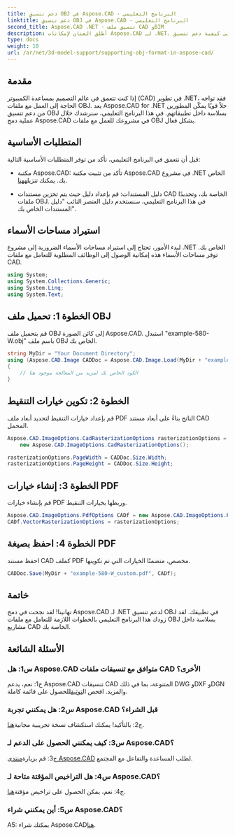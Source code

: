 ```yaml
---
title: دعم تنسيق OBJ في Aspose.CAD - البرنامج التعليمي
linktitle: دعم تنسيق OBJ في Aspose.CAD - البرنامج التعليمي
second_title: Aspose.CAD .NET - تنسيق ملف CAD وBIM
description: أطلق العنان لإمكانات Aspose.CAD لـ .NET. تعرف على كيفية دعم تنسيق OBJ بسلاسة في تطبيقات CAD الخاصة بك من خلال هذا البرنامج التعليمي خطوة بخطوة.
type: docs
weight: 10
url: /ar/net/3d-model-support/supporting-obj-format-in-aspose-cad/
---
```

## مقدمة

إذا كنت تتعمق في عالم التصميم بمساعدة الكمبيوتر (CAD) في تطوير .NET، فقد تواجه الحاجة إلى العمل مع ملفات OBJ. يعد Aspose.CAD for .NET حلاً قويًا يمكّن المطورين من دعم تنسيق OBJ بسلاسة داخل تطبيقاتهم. في هذا البرنامج التعليمي، سنرشدك خلال عملية دمج Aspose.CAD في مشروعك للعمل مع ملفات OBJ بشكل فعال.

## المتطلبات الأساسية

قبل أن نتعمق في البرنامج التعليمي، تأكد من توفر المتطلبات الأساسية التالية:

-  مكتبة Aspose.CAD: تأكد من تثبيت مكتبة Aspose.CAD في مشروع .NET الخاص بك. يمكنك تنزيله[هنا](https://releases.aspose.com/cad/net/).

- دليل المستندات: قم بإعداد دليل حيث يتم تخزين مستندات CAD الخاصة بك، وتحديدًا ملفات OBJ. في هذا البرنامج التعليمي، سنستخدم دليل العنصر النائب "دليل المستندات الخاص بك".

## استيراد مساحات الأسماء

لبدء الأمور، تحتاج إلى استيراد مساحات الأسماء الضرورية إلى مشروع .NET الخاص بك. توفر مساحات الأسماء هذه إمكانية الوصول إلى الوظائف المطلوبة للتعامل مع ملفات CAD.

```csharp
using System;
using System.Collections.Generic;
using System.Linq;
using System.Text;
```


## الخطوة 1: تحميل ملف OBJ

قم بتحميل ملف OBJ إلى كائن الصورة Aspose.CAD. استبدل "example-580-W.obj" باسم ملف OBJ الخاص بك.

```csharp
string MyDir = "Your Document Directory";
using (Aspose.CAD.Image CADDoc = Aspose.CAD.Image.Load(MyDir + "example-580-W.obj"))
{
    // الكود الخاص بك لمزيد من المعالجة موجود هنا
}
```

## الخطوة 2: تكوين خيارات التنقيط

قم بإعداد خيارات التنقيط لتحديد أبعاد ملف PDF الناتج بناءً على أبعاد مستند CAD المحمل.

```csharp
Aspose.CAD.ImageOptions.CadRasterizationOptions rasterizationOptions =
    new Aspose.CAD.ImageOptions.CadRasterizationOptions();

rasterizationOptions.PageWidth = CADDoc.Size.Width;
rasterizationOptions.PageHeight = CADDoc.Size.Height;
```

## الخطوة 3: إنشاء خيارات PDF

قم بإنشاء خيارات PDF وربطها بخيارات التنقيط.

```csharp
Aspose.CAD.ImageOptions.PdfOptions CADf = new Aspose.CAD.ImageOptions.PdfOptions();
CADf.VectorRasterizationOptions = rasterizationOptions;
```

## الخطوة 4: احفظ بصيغة PDF

احفظ مستند CAD كملف PDF مخصص، متضمنًا الخيارات التي تم تكوينها.

```csharp
CADDoc.Save(MyDir + "example-580-W_custom.pdf", CADf);
```

## خاتمة

تهانينا! لقد نجحت في دمج Aspose.CAD لـ .NET لدعم تنسيق OBJ في تطبيقك. لقد زودك هذا البرنامج التعليمي بالخطوات اللازمة للتعامل مع ملفات OBJ بسلاسة داخل مشاريع CAD الخاصة بك.

## الأسئلة الشائعة

### س1: هل Aspose.CAD متوافق مع تنسيقات ملفات CAD الأخرى؟

 ج1: نعم، يدعم Aspose.CAD تنسيقات CAD المتنوعة، بما في ذلك DWG وDXF وDGN والمزيد. افحص ال[توثيق](https://reference.aspose.com/cad/net/)للحصول على قائمة كاملة.

### س2: هل يمكنني تجربة Aspose.CAD قبل الشراء؟

 ج2: بالتأكيد! يمكنك استكشاف نسخة تجريبية مجانية[هنا](https://releases.aspose.com/).

### س3: كيف يمكنني الحصول على الدعم لـ Aspose.CAD؟

 ج3: قم بزيارة[منتدى Aspose.CAD](https://forum.aspose.com/c/cad/19) لطلب المساعدة والتفاعل مع المجتمع.

### س4: هل التراخيص المؤقتة متاحة لـ Aspose.CAD؟

 ج4: نعم، يمكن الحصول على تراخيص مؤقتة[هنا](https://purchase.aspose.com/temporary-license/).

### س5: أين يمكنني شراء Aspose.CAD؟

 A5: يمكنك شراء Aspose.CAD[هنا](https://purchase.aspose.com/buy).